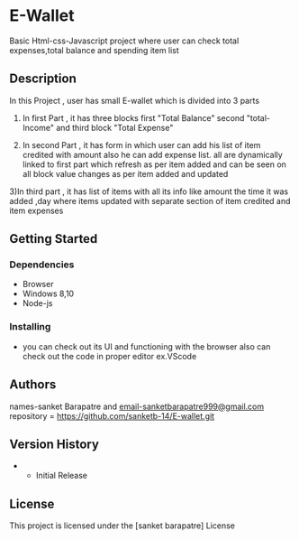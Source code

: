 # E-Wallet

Basic Html-css-Javascript project where user can check total expenses,total balance and spending item list

## Description

In this Project , user has small E-wallet which is divided into 3 parts

1. In first Part , it has three blocks first "Total Balance" second "total-Income" and third block "Total Expense"

2. In second Part , it has form in which user can add his list of item credited with amount also he can add expense list.
   all are dynamically linked to first part which refresh as per item added and can be seen on all block value changes as per item added and updated

3)In third part , it has list of items with all its info like amount the time it was added ,day where items updated with separate section of item credited and item expenses

## Getting Started

### Dependencies

- Browser
- Windows 8,10
- Node-js

### Installing

- you can check out its UI and functioning with the browser
also can check out the code in proper editor ex.VScode



## Authors

 names-sanket Barapatre and email-sanketbarapatre999@gmail.com
 repository = https://github.com/sanketb-14/E-wallet.git



## Version History

-
  - Initial Release

## License

This project is licensed under the [sanket barapatre] License


